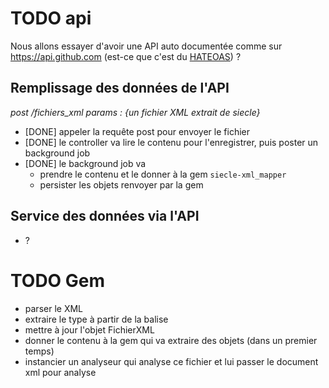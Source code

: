 # TODO api

Nous allons essayer d'avoir une API auto documentée comme sur https://api.github.com (est-ce que c'est du [HATEOAS](https://fr.wikipedia.org/wiki/HATEOAS)) ?

## Remplissage des données de l'API
_post /fichiers_xml params : {un fichier XML extrait de siecle}_

- [DONE] appeler la requête post pour envoyer le fichier
- [DONE] le controller va lire le contenu pour l'enregistrer, puis poster un background job
- [DONE] le background job va 
    - prendre le contenu et le donner à la gem `siecle-xml_mapper`
    - persister les objets renvoyer par la gem

## Service des données via l'API

- ?


# TODO Gem

- parser le XML
- extraire le type à partir de la balise 
- mettre à jour l'objet FichierXML
- donner le contenu à la gem qui va extraire des objets (dans un premier temps)
- instancier un analyseur qui analyse ce fichier et lui passer le document xml pour analyse


